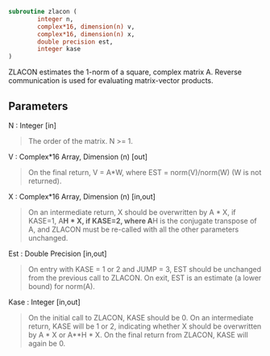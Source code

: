 ```fortran
subroutine zlacon (
		integer n,
		complex*16, dimension(n) v,
		complex*16, dimension(n) x,
		double precision est,
		integer kase
)
```

 ZLACON estimates the 1-norm of a square, complex matrix A.
 Reverse communication is used for evaluating matrix-vector products.

## Parameters
N : Integer [in]
> The order of the matrix.  N >= 1.

V : Complex*16 Array, Dimension (n) [out]
> On the final return, V = A*W,  where  EST = norm(V)/norm(W)
> (W is not returned).

X : Complex*16 Array, Dimension (n) [in,out]
> On an intermediate return, X should be overwritten by
> A * X,   if KASE=1,
> A**H * X,  if KASE=2,
> where A**H is the conjugate transpose of A, and ZLACON must be
> re-called with all the other parameters unchanged.

Est : Double Precision [in,out]
> On entry with KASE = 1 or 2 and JUMP = 3, EST should be
> unchanged from the previous call to ZLACON.
> On exit, EST is an estimate (a lower bound) for norm(A).

Kase : Integer [in,out]
> On the initial call to ZLACON, KASE should be 0.
> On an intermediate return, KASE will be 1 or 2, indicating
> whether X should be overwritten by A * X  or A**H * X.
> On the final return from ZLACON, KASE will again be 0.


